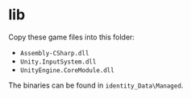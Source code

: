 # lib

Copy these game files into this folder:
- `Assembly-CSharp.dll`
- `Unity.InputSystem.dll`
- `UnityEngine.CoreModule.dll`

The binaries can be found in `identity_Data\Managed`.
